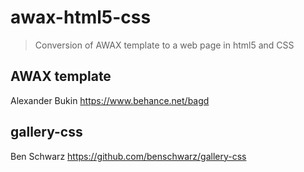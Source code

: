 # awax-html5-css
> Conversion of AWAX template to a web page in html5 and CSS

## AWAX template
Alexander Bukin
https://www.behance.net/bagd

## gallery-css
Ben Schwarz
https://github.com/benschwarz/gallery-css
